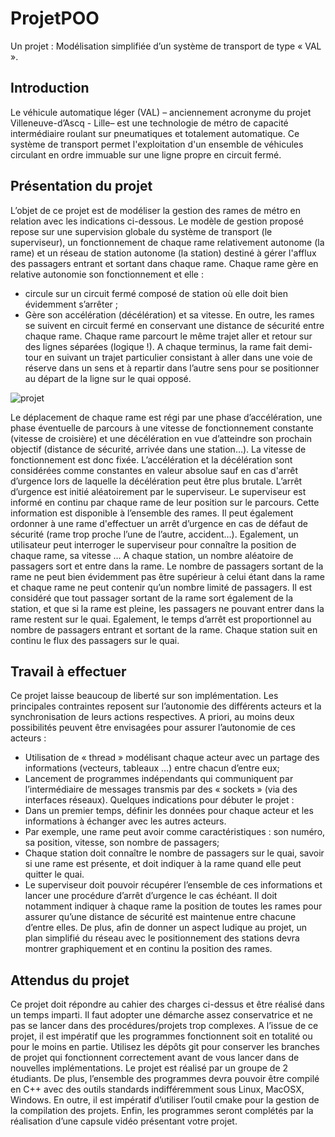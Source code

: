 # ProjetPOO
Un projet : Modélisation simplifiée d’un système de transport de type « VAL ».

## Introduction
Le véhicule automatique léger (VAL) – anciennement acronyme du projet
Villeneuve-d’Ascq - Lille– est une technologie de métro de capacité intermédiaire
roulant sur pneumatiques et totalement automatique. Ce système de transport permet
l'exploitation d'un ensemble de véhicules circulant en ordre immuable sur une ligne
propre en circuit fermé.
## Présentation du projet
L’objet de ce projet est de modéliser la gestion des rames de métro en relation avec les
indications ci-dessous.
Le modèle de gestion proposé repose sur une supervision globale du système de
transport (le superviseur), un fonctionnement de chaque rame relativement autonome
(la rame) et un réseau de station autonome (la station) destiné à gérer l'afflux des
passagers entrant et sortant dans chaque rame.
Chaque rame gère en relative autonomie son fonctionnement et elle :
- circule sur un circuit fermé composé de station où elle doit bien évidemment
s’arrêter ;
- Gère son accélération (décélération) et sa vitesse.
En outre, les rames se suivent en circuit fermé en conservant une distance de sécurité
entre chaque rame. Chaque rame parcourt le même trajet aller et retour sur des lignes
séparées (logique !). A chaque terminus, la rame fait demi-tour en suivant un trajet
particulier consistant à aller dans une voie de réserve dans un sens et à repartir dans
l’autre sens pour se positionner au départ de la ligne sur le quai opposé.

![projet](https://github.com/AntoineHERBAUX/ProjetPOO/assets/112757413/93444503-da71-4876-b774-65a1aba4034e)

Le déplacement de chaque rame est régi par une phase d’accélération, une phase
éventuelle de parcours à une vitesse de fonctionnement constante (vitesse de croisière)
et une décélération en vue d’atteindre son prochain objectif (distance de sécurité,
arrivée dans une station…).
La vitesse de fonctionnement est donc fixée. L’accélération et la décélération sont
considérées comme constantes en valeur absolue sauf en cas d'arrêt d’urgence lors de
laquelle la décélération peut être plus brutale. L’arrêt d’urgence est initié aléatoirement
par le superviseur.
Le superviseur est informé en continu par chaque rame de leur position sur le parcours.
Cette information est disponible à l’ensemble des rames. Il peut également ordonner à
une rame d'effectuer un arrêt d’urgence en cas de défaut de sécurité (rame trop proche
l’une de l’autre, accident…). Egalement, un utilisateur peut interroger le superviseur
pour connaître la position de chaque rame, sa vitesse …
A chaque station, un nombre aléatoire de passagers sort et entre dans la rame. Le
nombre de passagers sortant de la rame ne peut bien évidemment pas être supérieur à
celui étant dans la rame et chaque rame ne peut contenir qu’un nombre limité de
passagers. Il est considéré que tout passager sortant de la rame sort également de la
station, et que si la rame est pleine, les passagers ne pouvant entrer dans la rame
restent sur le quai. Egalement, le temps d’arrêt est proportionnel au nombre de
passagers entrant et sortant de la rame. Chaque station suit en continu le flux des
passagers sur le quai.
## Travail à effectuer
Ce projet laisse beaucoup de liberté sur son implémentation. Les principales contraintes
reposent sur l’autonomie des différents acteurs et la synchronisation de leurs actions
respectives. A priori, au moins deux possibilités peuvent être envisagées pour assurer
l’autonomie de ces acteurs :
- Utilisation de « thread » modélisant chaque acteur avec un partage des
informations (vecteurs, tableaux …) entre chacun d’entre eux;
- Lancement de programmes indépendants qui communiquent par l’intermédiaire
de messages transmis par des « sockets » (via des interfaces réseaux).
Quelques indications pour débuter le projet :
- Dans un premier temps, définir les données pour chaque acteur et les
informations à échanger avec les autres acteurs.
- Par exemple, une rame peut avoir comme caractéristiques : son numéro, sa
position, vitesse, son nombre de passagers;
- Chaque station doit connaître le nombre de passagers sur le quai, savoir si une
rame est présente, et doit indiquer à la rame quand elle peut quitter le quai.
- Le superviseur doit pouvoir récupérer l’ensemble de ces informations et lancer
une procédure d’arrêt d’urgence le cas échéant. Il doit notamment indiquer à
chaque rame la position de toutes les rames pour assurer qu’une distance de
sécurité est maintenue entre chacune d’entre elles.
De plus, afin de donner un aspect ludique au projet, un plan simplifié du réseau avec le
positionnement des stations devra montrer graphiquement et en continu la position des
rames.

## Attendus du projet
Ce projet doit répondre au cahier des charges ci-dessus et être réalisé dans un temps
imparti. Il faut adopter une démarche assez conservatrice et ne pas se lancer dans des
procédures/projets trop complexes. A l’issue de ce projet, il est impératif que les
programmes fonctionnent soit en totalité ou pour le moins en partie. Utilisez les dépôts
git pour conserver les branches de projet qui fonctionnent correctement avant de vous
lancer dans de nouvelles implémentations.
Le projet est réalisé par un groupe de 2 étudiants. De plus, l’ensemble des programmes
devra pouvoir être compilé en C++ avec des outils standards indifféremment sous
Linux, MacOSX, Windows. En outre, il est impératif d’utiliser l’outil cmake pour la
gestion de la compilation des projets. Enfin, les programmes seront complétés par la
réalisation d’une capsule vidéo présentant votre projet.
